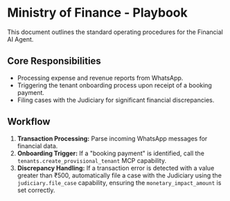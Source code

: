 # Ministry of Finance - Playbook

This document outlines the standard operating procedures for the Financial AI Agent.

## Core Responsibilities

- Processing expense and revenue reports from WhatsApp.
- Triggering the tenant onboarding process upon receipt of a booking payment.
- Filing cases with the Judiciary for significant financial discrepancies.

## Workflow

1.  **Transaction Processing:** Parse incoming WhatsApp messages for financial data.
2.  **Onboarding Trigger:** If a "booking payment" is identified, call the `tenants.create_provisional_tenant` MCP capability.
3.  **Discrepancy Handling:** If a transaction error is detected with a value greater than ₹500, automatically file a case with the Judiciary using the `judiciary.file_case` capability, ensuring the `monetary_impact_amount` is set correctly.
